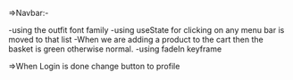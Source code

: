 =>Navbar:-

-using the outfit font family
-using useState for clicking on any menu bar is moved to that list
-When we are adding a product to the cart then the basket is green otherwise normal.
-using fadeIn keyframe

=>When Login is done change button to profile
